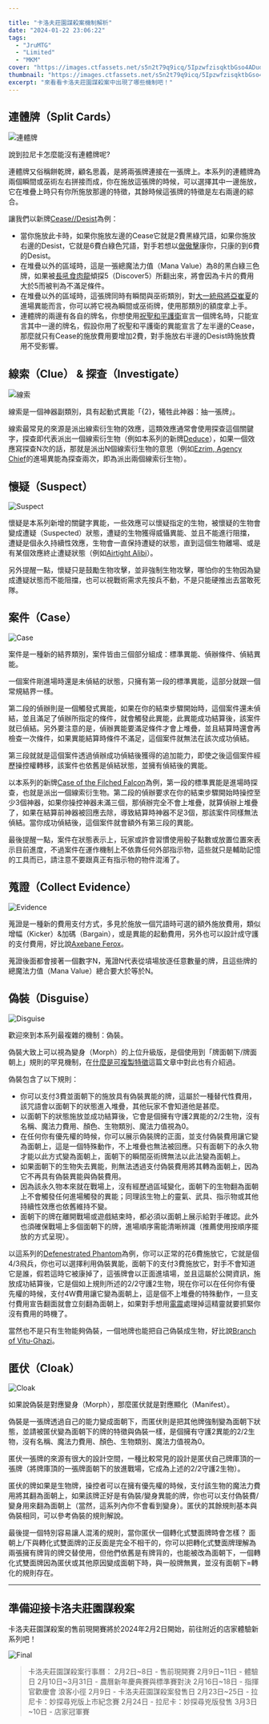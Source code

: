 ```yaml
---

title: "卡洛夫莊園謀殺案機制解析"
date: "2024-01-22 23:06:22"
tags:
  - "JruMTG"
  - "Limited"
  - "MKM"
cover: "https://images.ctfassets.net/s5n2t79q9icq/5IpzwfzisqktbGso4ADudz/b82affc918ac3f6ccc6e2b0bccc125ec/SuzzZi1lLfhTt7T_1600x1080.jpg?q=70&w=1920&fm=avif"
thumbnail: "https://images.ctfassets.net/s5n2t79q9icq/5IpzwfzisqktbGso4ADudz/b82affc918ac3f6ccc6e2b0bccc125ec/SuzzZi1lLfhTt7T_1600x1080.jpg?q=70&w=1920&fm=avif"
excerpt: "來看看卡洛夫莊園謀殺案中出現了哪些機制吧！"
---
```


## 連體牌（Split Cards）
![連體牌](https://i.imgur.com/mem7fh4.png)

說到拉尼卡怎麼能沒有連體牌呢?

連體牌又俗稱餅乾牌，顧名思義，是將兩張牌連接在一張牌上。本系列的連體牌為兩個瞬間或巫術左右拼接而成，你在施放這張牌的時候，可以選擇其中一邊施放，它在堆疊上時只有你所施放那邊的特徵，其餘時候這張牌的特徵是左右兩邊的綜合。

讓我們以新牌[Cease//Desist](https://scryfall.com/card/mkm/246/cease-desist)為例：
- 當你施放此卡時，如果你施放左邊的Cease它就是2費黑綠咒語，如果你施放右邊的Desist，它就是6費白綠色咒語，對手若想以[倨傲擊](https://scryfall.com/card/woe/47/disdainful-stroke)康你，只康的到6費的Desist。
- 在堆疊以外的區域時，這是一張總魔法力值（Mana Value）為8的黑白綠三色牌，如果被[長吼食肉龍](https://scryfall.com/card/lci/171/trumpeting-carnosaur)傾探5（Discover5）所翻出來，將會因為卡片的費用大於5而被判為不滿足條件。
- 在堆疊以外的區域時，這張牌同時有瞬間與巫術類別，對[大一統飛將亞崔夏](https://scryfall.com/card/one/196/atraxa-grand-unifier)的進場異能而言，你可以將它視為瞬間或巫術牌，使用那類別的額度拿上手。
- 連體牌的兩邊有各自的牌名，你想使用[祝聖和平護衛](https://scryfall.com/card/dmu/2/anointed-peacekeeper)宣言一個牌名時，只能宣言其中一邊的牌名，假設你用了祝聖和平護衛的異能宣言了左半邊的Cease，那麼就只有Cease的施放費用要增加2費，對手施放右半邊的Desist時施放費用不受影響。


## 線索（Clue） & 探查（Investigate）
![線索](https://i.imgur.com/HyOkchI.jpg)

線索是一個神器副類別，具有起動式異能「{2}，犧牲此神器：抽一張牌」。

線索最常見的來源是派出線索衍生物的效應，這類效應通常會使用探查這個關鍵字，探查即代表派出一個線索衍生物（例如本系列的新牌[Deduce](https://scryfall.com/card/mkm/52/deduce)），如果一個效應寫探查N次的話，那就是派出N個線索衍生物的意思（例如[Ezrim, Agency Chief](https://scryfall.com/card/mkm/202/ezrim-agency-chief)的進場異能為探查兩次，即為派出兩個線索衍生物）。


## 懷疑（Suspect）
![Suspect](https://i.imgur.com/Wh8OulB.jpg)

懷疑是本系列新增的關鍵字異能，一些效應可以懷疑指定的生物，被懷疑的生物會變成遭疑（Suspected）狀態，遭疑的生物獲得威懾異能、並且不能進行阻擋，遭疑是個永久持續性效應，生物會一直保持遭疑的狀態，直到這個生物離場、或是有某個效應終止遭疑狀態（例如[Airtight Alibi](https://scryfall.com/card/mkm/149/airtight-alibi)）。

另外提醒一點，懷疑只是鼓勵生物攻擊，並非強制生物攻擊，哪怕你的生物因為變成遭疑狀態而不能阻擋，也可以視戰術需求先按兵不動，不是只能硬推出去當敢死隊。


## 案件（Case）
![Case](https://i.imgur.com/aXCm54U.png)

案件是一種新的結界類別，案件皆由三個部分組成：標準異能、偵辦條件、偵結異能。

一個案件剛進場時還是未偵結的狀態，只擁有第一段的標準異能，這部分就跟一個常規結界一樣。

第二段的偵辦則是一個觸發式異能，如果在你的結束步驟開始時，這個案件還未偵結，並且滿足了偵辦所指定的條件，就會觸發此異能，此異能成功結算後，該案件就已偵結。另外要注意的是，偵辦異能要滿足條件才會上堆疊，並且結算時還會再檢查一次條件，如果異能結算時條件不滿足，這個案件就無法在該次成功偵結。

第三段就就是這個案件透過偵辦成功偵結後獲得的追加能力，即使之後這個案件經歷操控權轉移，該案件也依舊是偵結狀態，並擁有偵結後的異能。

以本系列的新牌[Case of the Filched Falcon](https://scryfall.com/card/mkm/44/case-of-the-filched-falcon)為例，第一段的標準異能是進場時探查，也就是派出一個線索衍生物。第二段的偵辦要求在你的結束步驟開始時操控至少3個神器，如果你操控神器未滿三個，那偵辦完全不會上堆疊，就算偵辦上堆疊了，如果在結算前神器被回應去除，導致結算時神器不足3個，那該案件同樣無法偵結。當你成功偵結後，這個案件就會額外有第三段的異能。

最後提醒一點，案件在狀態表示上，玩家或許會習慣使用骰子點數或放置位置來表示目前進度，不過案件在運作機制上不依靠任何外部指示物，這些就只是輔助記憶的工具而已，請注意不要跟真正有指示物的物件混淆了。


## 蒐證（Collect Evidence）
![Evidence](https://i.imgur.com/fQEuSCO.jpg)

蒐證是一種新的費用支付方式，多見於施放一個咒語時可選的額外施放費用，類似增幅（Kicker）&加碼（Bargain），或是異能的起動費用，另外也可以設計成守護的支付費用，好比說[Axebane Ferox](https://scryfall.com/card/mkm/153/axebane-ferox)。

蒐證後面都會接著一個數字N，蒐證N代表從墳場放逐任意數量的牌，且這些牌的總魔法力值（Mana Value）總合要大於等於N。


## 偽裝（Disguise）
![Disguise](https://i.imgur.com/diLp0Ip.jpg)

歡迎來到本系列最複雜的機制：偽裝。

偽裝大致上可以視為變身（Morph）的上位升級版，是個使用到「牌面朝下/牌面朝上」規則的罕見機制，在[什麼是可複製特徵](https://guildmagesforum.tw/What-is-Copiable-Value/#Before-We-Start)這篇文章中對此也有介紹過。

偽裝包含了以下規則：

- 你可以支付3費並面朝下的施放具有偽裝異能的牌，這屬於一種替代性費用，該咒語會以面朝下的狀態進入堆疊，其他玩家不會知道他是甚麼。
- 以面朝下的狀態施放並成功結算後，它會是個擁有守護2異能的2/2生物，沒有名稱、魔法力費用、顏色、生物類別、魔法力值視為0。
- 在任何你有優先權的時候，你可以展示偽裝牌的正面，並支付偽裝費用讓它變為面朝上，這是一個特殊動作，不上堆疊也無法被回應。只有面朝下的永久物才能以此方式變為面朝上，面朝下的瞬間巫術牌無法以此法變為面朝上。
- 如果面朝下的生物失去異能，則無法透過支付偽裝費用將其轉為面朝上，因為它不再具有偽裝異能與偽裝費用。
- 因為該永久物本來就在戰場上，沒有經歷過區域變化，面朝下的生物翻為面朝上不會觸發任何進場觸發的異能；同理該生物上的靈氣、武具、指示物或其他持續性效應也依舊維持不變。
- 面朝下的牌在離開戰場或遊戲結束時，都必須以面朝上展示給對手確認。此外也須確保戰場上多個面朝下的牌，進場順序需能清晰辨識（推薦使用按順序擺放的方式呈現）。

以這系列的[Defenestrated Phantom](https://scryfall.com/card/mkm/11/defenestrated-phantom)為例，你可以正常的花6費施放它，它就是個4/3飛兵，你也可以選擇利用偽裝異能，面朝下的支付3費施放它，對手不會知道它是誰，假若這時它被康掉了，這張牌會以正面進墳場，並且這屬於公開資訊，施放成功結算後，它是個如上規則所述的2/2守護2生物，現在你可以在任何你有優先權的時候，支付4W費用讓它變為面朝上，這是個不上堆疊的特殊動作，一旦支付費用宣告翻面就會立刻翻為面朝上，如果對手想用[電震](https://scryfall.com/card/mkm/144/shock)處理掉這精靈就要抓緊你沒有費用的時機了。


當然也不是只有生物能夠偽裝，一個地牌也能把自己偽裝成生物，好比說[Branch of Vitu-Ghazi](https://scryfall.com/card/mkm/258/branch-of-vitu-ghazi)。

## 匿伏（Cloak）
![Cloak](https://i.imgur.com/pp4kYYJ.jpg)

如果說偽裝是對應變身（Morph），那麼匿伏就是對應顯化（Manifest）。

偽裝是一張牌透過自己的能力變成面朝下，而匿伏則是把其他牌強制變為面朝下狀態，並請被匿伏變為面朝下的牌的特徵與偽裝一樣，是個擁有守護2異能的2/2生物，沒有名稱、魔法力費用、顏色、生物類別、魔法力值視為0。

匿伏一張牌的來源有很大的設計空間，一種比較常見的設計是匿伏自己牌庫頂的一張牌（將牌庫頂的一張牌面朝下的放進戰場，它成為上述的2/2守護2生物）。

匿伏的牌如果是生物牌，操控者可以在擁有優先權的時候，支付該生物的魔法力費用將其翻為面朝上，如果該牌正好是有偽裝/變身異能的牌，你也可以支付偽裝費/變身用來翻為面朝上（當然，這系列內你不會看到變身）。匿伏的其餘規則基本與偽裝相同，可以參考偽裝的規則解說。

最後提一個特別容易讓人混淆的規則，當你匿伏一個轉化式雙面牌時會怎樣？
面朝上/下與轉化式雙面牌的正反面是完全不相干的，你可以把轉化式雙面牌理解為兩張擁有牌背的牌交替使用，但他們依舊是有牌背的，也能被改為面朝下，一個轉化式雙面牌因為匿伏或其他原因變成面朝下時，與一般牌無異，並沒有面朝下=轉化的規則存在。

---

## 準備迎接卡洛夫莊園謀殺案

卡洛夫莊園謀殺案的售前現開賽將於2024年2月2日開始，前往附近的店家體驗新系列吧！

![Final](https://i.imgur.com/Fyo1LEp.jpg)

>卡洛夫莊園謀殺案行事曆：
2月2日~8日 - 售前現開賽
2月9日~11日 - 體驗日
2月10日~3月31日 - 農曆新年慶典賽與標準賽對決
2月16日~18日 - 指揮官歡慶會 浪客小徑
2月9日 - 卡洛夫莊園謀殺案發售日
2月23日~25日 - 拉尼卡：妙探尋兇版上市紀念賽
2月24日 - 拉尼卡：妙探尋兇版發售
3月3日~10日 - 店家冠軍賽
